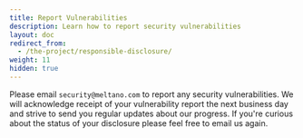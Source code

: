 ```yaml
---
title: Report Vulnerabilities
description: Learn how to report security vulnerabilities
layout: doc
redirect_from:
  - /the-project/responsible-disclosure/
weight: 11
hidden: true
---
```


Please email `security@meltano.com` to report any security vulnerabilities. 
We will acknowledge receipt of your vulnerability report the next business day and strive to send you regular updates about our progress. 
If you're curious about the status of your disclosure please feel free to email us again.
